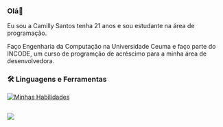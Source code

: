 ### Olá👋
Eu sou a Camilly Santos tenha 21 anos e sou estudante na área de programação.

Faço Engenharia da Computação na Universidade Ceuma e faço parte do INCODE, um curso de programção de acréscimo para a minha área 
de desenvolvedora.

### 🛠️ Linguagens e Ferramentas  
[![Minhas Habilidades](https://skillicons.dev/icons?i=html,css,javascript,figma,py,
)](https://skillicons.dev)
          
##
<div>
  <a href="https://www.linkedin.com/in/camilly-christine-961715247/" target="_blank"><img src="https://img.shields.io/badge/-LinkedIn-%230077B5?style=for-the-badge&logo=linkedin&logoColor=white" target="_blank"></a>
</div>
